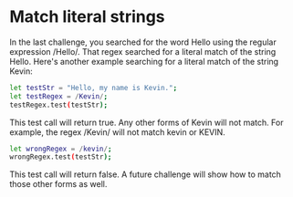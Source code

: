# Match literal strings

In the last challenge, you searched for the word Hello using the regular expression /Hello/. That regex searched for a literal match of the string Hello. Here's another example searching for a literal match of the string Kevin:

```sh
let testStr = "Hello, my name is Kevin.";
let testRegex = /Kevin/;
testRegex.test(testStr);
```
This test call will return true.
Any other forms of Kevin will not match. For example, the regex /Kevin/ will not match kevin or KEVIN.

```sh
let wrongRegex = /kevin/;
wrongRegex.test(testStr);
```
This test call will return false.
A future challenge will show how to match those other forms as well.